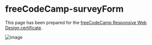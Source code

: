 # freeCodeCamp-surveyForm

This page has been prepared for the <a href="https://www.freecodecamp.org/learn/responsive-web-design/?messages=success%5B0%5D%3Dflash.signin-success#css-grid" target="_blank">freeCodeCamp Responsive Web Design certificate</a>.

![image](https://user-images.githubusercontent.com/92387865/155865854-55f85578-b72f-48b1-a9a3-72a7ad73ce4c.png)

